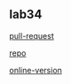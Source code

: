 ## lab34

[pull-request](https://github.com/Motasem-Sulaiman/todo-app/pull/9)

[repo](https://github.com/Motasem-Sulaiman/todo-app)

[online-version](https://vvlvtj-5173.csb.app/)
